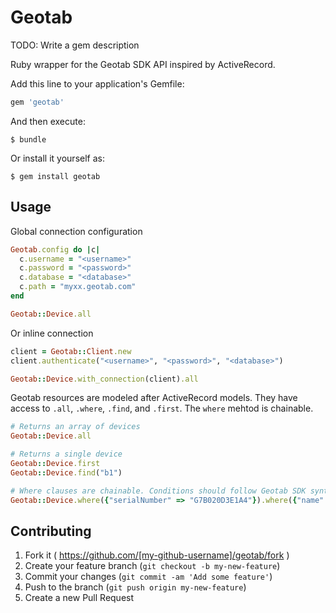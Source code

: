 # Geotab

TODO: Write a gem description

Ruby wrapper for the Geotab SDK API inspired by ActiveRecord.

Add this line to your application's Gemfile:

```ruby
gem 'geotab'
```

And then execute:

    $ bundle

Or install it yourself as:

    $ gem install geotab

## Usage
Global connection configuration

```ruby
Geotab.config do |c|
  c.username = "<username>"
  c.password = "<password>"
  c.database = "<database>"
  c.path = "myxx.geotab.com"
end

Geotab::Device.all
```

Or inline connection

```ruby
client = Geotab::Client.new
client.authenticate("<username>", "<password>", "<database>")

Geotab::Device.with_connection(client).all
```

Geotab resources are modeled after ActiveRecord models. They have access to `.all`, `.where`, `.find`, and `.first`. The `where` mehtod is chainable.

```ruby
# Returns an array of devices
Geotab::Device.all

# Returns a single device
Geotab::Device.first
Geotab::Device.find("b1")

# Where clauses are chainable. Conditions should follow Geotab SDK syntax
Geotab::Device.where({"serialNumber" => "G7B020D3E1A4"}).where({"name" => "07 BMW 335i"}).first
```

## Contributing

1. Fork it ( https://github.com/[my-github-username]/geotab/fork )
2. Create your feature branch (`git checkout -b my-new-feature`)
3. Commit your changes (`git commit -am 'Add some feature'`)
4. Push to the branch (`git push origin my-new-feature`)
5. Create a new Pull Request
